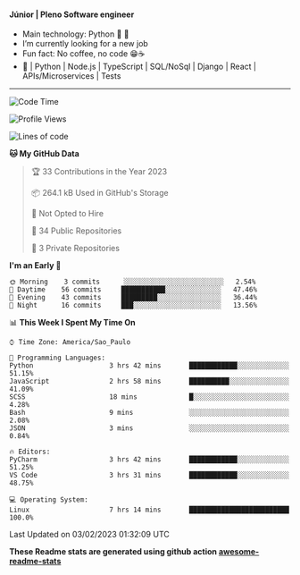 #### Júnior | Pleno Software engineer 

- Main technology: Python 🐍 💖
- I’m currently looking for a new job
- Fun fact: No coffee, no code 😁☕
- 📖 | Python | Node.js | TypeScript | SQL/NoSql | Django | React | APIs/Microservices | Tests 
---
<!--START_SECTION:waka-->
![Code Time](http://img.shields.io/badge/Code%20Time-549%20hrs%2058%20mins-blue)

![Profile Views](http://img.shields.io/badge/Profile%20Views-2-blue)

![Lines of code](https://img.shields.io/badge/From%20Hello%20World%20I%27ve%20Written-566%20Thousand%20lines%20of%20code-blue)

**🐱 My GitHub Data** 

> 🏆 33 Contributions in the Year 2023
 > 
> 📦 264.1 kB Used in GitHub's Storage 
 > 
> 🚫 Not Opted to Hire
 > 
> 📜 34 Public Repositories 
 > 
> 🔑 3 Private Repositories  
 > 
**I'm an Early 🐤** 

```text
🌞 Morning    3 commits      ░░░░░░░░░░░░░░░░░░░░░░░░░   2.54% 
🌆 Daytime    56 commits     ███████████░░░░░░░░░░░░░░   47.46% 
🌃 Evening    43 commits     █████████░░░░░░░░░░░░░░░░   36.44% 
🌙 Night      16 commits     ███░░░░░░░░░░░░░░░░░░░░░░   13.56%

```


📊 **This Week I Spent My Time On** 

```text
⌚︎ Time Zone: America/Sao_Paulo

💬 Programming Languages: 
Python                   3 hrs 42 mins       ████████████░░░░░░░░░░░░░   51.15% 
JavaScript               2 hrs 58 mins       ██████████░░░░░░░░░░░░░░░   41.09% 
SCSS                     18 mins             █░░░░░░░░░░░░░░░░░░░░░░░░   4.28% 
Bash                     9 mins              ░░░░░░░░░░░░░░░░░░░░░░░░░   2.08% 
JSON                     3 mins              ░░░░░░░░░░░░░░░░░░░░░░░░░   0.84%

🔥 Editors: 
PyCharm                  3 hrs 42 mins       ████████████░░░░░░░░░░░░░   51.25% 
VS Code                  3 hrs 31 mins       ████████████░░░░░░░░░░░░░   48.75%

💻 Operating System: 
Linux                    7 hrs 14 mins       █████████████████████████   100.0%

```


 Last Updated on 03/02/2023 01:32:09 UTC
<!--END_SECTION:waka-->

**These Readme stats are generated using github action [awesome-readme-stats](https://github.com/anmol098/waka-readme-stats)**
